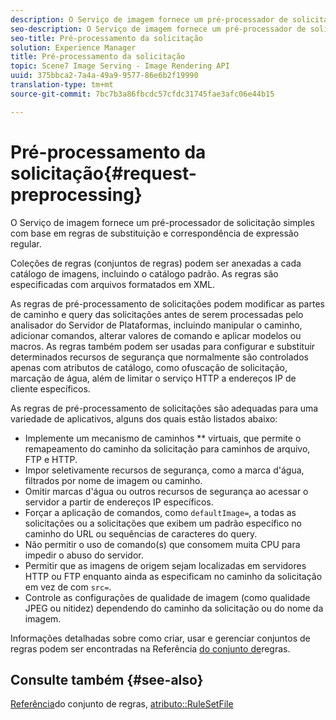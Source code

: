 ```yaml
---
description: O Serviço de imagem fornece um pré-processador de solicitação simples com base em regras de substituição e correspondência de expressão regular.
seo-description: O Serviço de imagem fornece um pré-processador de solicitação simples com base em regras de substituição e correspondência de expressão regular.
seo-title: Pré-processamento da solicitação
solution: Experience Manager
title: Pré-processamento da solicitação
topic: Scene7 Image Serving - Image Rendering API
uuid: 375bbca2-7a4a-49a9-9577-86e6b2f19990
translation-type: tm+mt
source-git-commit: 7bc7b3a86fbcdc57cfdc31745fae3afc06e44b15

---
```



# Pré-processamento da solicitação{#request-preprocessing}

O Serviço de imagem fornece um pré-processador de solicitação simples com base em regras de substituição e correspondência de expressão regular.

Coleções de regras (conjuntos de regras) podem ser anexadas a cada catálogo de imagens, incluindo o catálogo padrão. As regras são especificadas com arquivos formatados em XML.

As regras de pré-processamento de solicitações podem modificar as partes de caminho e query das solicitações antes de serem processadas pelo analisador do Servidor de Plataformas, incluindo manipular o caminho, adicionar comandos, alterar valores de comando e aplicar modelos ou macros. As regras também podem ser usadas para configurar e substituir determinados recursos de segurança que normalmente são controlados apenas com atributos de catálogo, como ofuscação de solicitação, marcação de água, além de limitar o serviço HTTP a endereços IP de cliente específicos.

As regras de pré-processamento de solicitações são adequadas para uma variedade de aplicativos, alguns dos quais estão listados abaixo:

* Implemente um mecanismo de caminhos ** virtuais, que permite o remapeamento do caminho da solicitação para caminhos de arquivo, FTP e HTTP.
* Impor seletivamente recursos de segurança, como a marca d&#39;água, filtrados por nome de imagem ou caminho.
* Omitir marcas d&#39;água ou outros recursos de segurança ao acessar o servidor a partir de endereços IP específicos.
* Forçar a aplicação de comandos, como `defaultImage=`, a todas as solicitações ou a solicitações que exibem um padrão específico no caminho do URL ou sequências de caracteres do query.
* Não permitir o uso de comando(s) que consomem muita CPU para impedir o abuso do servidor.
* Permitir que as imagens de origem sejam localizadas em servidores HTTP ou FTP enquanto ainda as especificam no caminho da solicitação em vez de com `src=`.
* Controle as configurações de qualidade de imagem (como qualidade JPEG ou nitidez) dependendo do caminho da solicitação ou do nome da imagem.

Informações detalhadas sobre como criar, usar e gerenciar conjuntos de regras podem ser encontradas na Referência [do conjunto de](../../../../../is-api/image-catalog/image-serving-api-ref/c-image-catalog-reference/c-rule-set-reference/c-rule-set-reference.md#concept-3e5058cf3507470b82cac638df23ea8e)regras.

## Consulte também {#see-also}

[Referência](../../../../../is-api/image-catalog/image-serving-api-ref/c-image-catalog-reference/c-rule-set-reference/c-rule-set-reference.md#concept-3e5058cf3507470b82cac638df23ea8e)do conjunto de regras, [atributo::RuleSetFile](../../../../../is-api/image-catalog/image-serving-api-ref/c-image-catalog-reference/c-overview/c-file-formats/r-rule-set-files.md#reference-3e54cb5f4d74411a84889fed056ac093)
